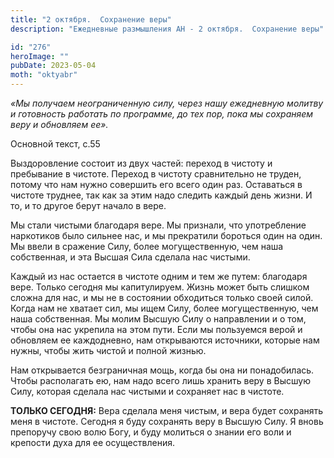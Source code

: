 ```yaml
---
title: "2 октября.  Сохранение веры"
description: "Ежедневные размышления АН - 2 октября.  Сохранение веры"

id: "276"
heroImage: ""
pubDate: 2023-05-04
moth: "oktyabr"
---
```


_«Мы получаем неограниченную силу, через нашу ежедневную молитву и готовность
работать по программе, до тех пор, пока мы сохраняем веру и обновляем ее»._

Основной текст, с.55

Выздоровление состоит из двух частей: переход в чистоту и пребывание в
чистоте. Переход в чистоту сравнительно не труден, потому что нам нужно
совершить его всего один раз. Оставаться в чистоте труднее, так как за этим
надо следить каждый день жизни. И то, и то другое берут начало в вере.

Мы стали чистыми благодаря вере. Мы признали, что употребление наркотиков было
сильнее нас, и мы прекратили бороться один на один. Мы ввели в сражение Силу,
более могущественную, чем наша собственная, и эта Высшая Сила сделала нас
чистыми.

Каждый из нас остается в чистоте одним и тем же путем: благодаря вере. Только
сегодня мы капитулируем. Жизнь может быть слишком сложна для нас, и мы не в
состоянии обходиться только своей силой. Когда нам не хватает сил, мы ищем
Силу, более могущественную, чем наша собственная. Мы молим Высшую Силу о
направлении и о том, чтобы она нас укрепила на этом пути. Если мы пользуемся
верой и обновляем ее каждодневно, нам открываются источники, которые нам
нужны, чтобы жить чистой и полной жизнью.

Нам открывается безграничная мощь, когда бы она ни понадобилась. Чтобы
располагать ею, нам надо всего лишь хранить веру в Высшую Силу, которая
сделала нас чистыми и сохраняет нас в чистоте.

**ТОЛЬКО СЕГОДНЯ:** Вера сделала меня чистым, и вера будет сохранять меня в
чистоте. Сегодня я буду сохранять веру в Высшую Силу. Я вновь препоручу свою
волю Богу, и буду молиться о знании его воли и крепости духа для ее
осуществления.
